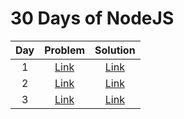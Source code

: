 # 30 Days of NodeJS

| Day | Problem    | Solution    |
| :---:   | :---: | :---: |
| 1 | [Link](/day1/day1.md)   | [Link](/day1/day1.js)   |
| 2 | [Link](/day2/day2.md)   | [Link](/day2/day2.js)   |
| 3 | [Link](/day3/day3.md)   | [Link](/day3/day3.js)   |